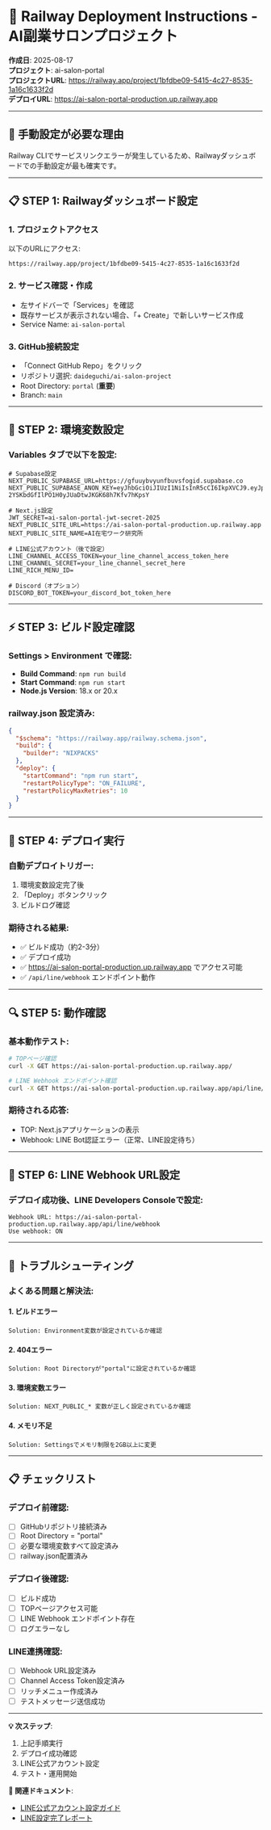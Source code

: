 # 🚂 Railway Deployment Instructions - AI副業サロンプロジェクト

**作成日**: 2025-08-17  
**プロジェクト**: ai-salon-portal  
**プロジェクトURL**: https://railway.app/project/1bfdbe09-5415-4c27-8535-1a16c1633f2d  
**デプロイURL**: https://ai-salon-portal-production.up.railway.app

---

## 🎯 手動設定が必要な理由

Railway CLIでサービスリンクエラーが発生しているため、Railwayダッシュボードでの手動設定が最も確実です。

---

## 📋 STEP 1: Railwayダッシュボード設定

### 1. プロジェクトアクセス
以下のURLにアクセス:
```
https://railway.app/project/1bfdbe09-5415-4c27-8535-1a16c1633f2d
```

### 2. サービス確認・作成
- 左サイドバーで「Services」を確認
- 既存サービスが表示されない場合、「+ Create」で新しいサービス作成
- Service Name: `ai-salon-portal`

### 3. GitHub接続設定
- 「Connect GitHub Repo」をクリック
- リポジトリ選択: `daideguchi/ai-salon-project`
- Root Directory: `portal` (**重要**)
- Branch: `main`

---

## 🔧 STEP 2: 環境変数設定

### Variables タブで以下を設定:

```env
# Supabase設定
NEXT_PUBLIC_SUPABASE_URL=https://gfuuybvyunfbuvsfogid.supabase.co
NEXT_PUBLIC_SUPABASE_ANON_KEY=eyJhbGciOiJIUzI1NiIsInR5cCI6IkpXVCJ9.eyJpc3MiOiJzdXBhYmFzZSIsInJlZiI6ImdmdXV5YnZ5dW5mYnV2c2ZvZ2lkIiwicm9sZSI6ImFub24iLCJpYXQiOjE3NTUyMDA0MjcsImV4cCI6MjA3MDc3NjQyN30.fyW-2YSKbdGfIlPO1H0yJUaDtwJKGK68h7Kfv7hKpsY

# Next.js設定
JWT_SECRET=ai-salon-portal-jwt-secret-2025
NEXT_PUBLIC_SITE_URL=https://ai-salon-portal-production.up.railway.app
NEXT_PUBLIC_SITE_NAME=AI在宅ワーク研究所

# LINE公式アカウント（後で設定）
LINE_CHANNEL_ACCESS_TOKEN=your_line_channel_access_token_here
LINE_CHANNEL_SECRET=your_line_channel_secret_here
LINE_RICH_MENU_ID=

# Discord（オプション）
DISCORD_BOT_TOKEN=your_discord_bot_token_here
```

---

## ⚡ STEP 3: ビルド設定確認

### Settings > Environment で確認:
- **Build Command**: `npm run build`
- **Start Command**: `npm run start`
- **Node.js Version**: 18.x or 20.x

### railway.json 設定済み:
```json
{
  "$schema": "https://railway.app/railway.schema.json",
  "build": {
    "builder": "NIXPACKS"
  },
  "deploy": {
    "startCommand": "npm run start",
    "restartPolicyType": "ON_FAILURE",
    "restartPolicyMaxRetries": 10
  }
}
```

---

## 🚀 STEP 4: デプロイ実行

### 自動デプロイトリガー:
1. 環境変数設定完了後
2. 「Deploy」ボタンクリック
3. ビルドログ確認

### 期待される結果:
- ✅ ビルド成功（約2-3分）
- ✅ デプロイ成功
- ✅ https://ai-salon-portal-production.up.railway.app でアクセス可能
- ✅ `/api/line/webhook` エンドポイント動作

---

## 🔍 STEP 5: 動作確認

### 基本動作テスト:
```bash
# TOPページ確認
curl -X GET https://ai-salon-portal-production.up.railway.app/

# LINE Webhook エンドポイント確認
curl -X GET https://ai-salon-portal-production.up.railway.app/api/line/webhook
```

### 期待される応答:
- TOP: Next.jsアプリケーションの表示
- Webhook: LINE Bot認証エラー（正常、LINE設定待ち）

---

## 📱 STEP 6: LINE Webhook URL設定

### デプロイ成功後、LINE Developers Consoleで設定:

```
Webhook URL: https://ai-salon-portal-production.up.railway.app/api/line/webhook
Use webhook: ON
```

---

## 🚨 トラブルシューティング

### よくある問題と解決法:

#### 1. ビルドエラー
```
Solution: Environment変数が設定されているか確認
```

#### 2. 404エラー
```
Solution: Root Directoryが"portal"に設定されているか確認
```

#### 3. 環境変数エラー
```
Solution: NEXT_PUBLIC_* 変数が正しく設定されているか確認
```

#### 4. メモリ不足
```
Solution: Settingsでメモリ制限を2GB以上に変更
```

---

## 📋 チェックリスト

### デプロイ前確認:
- [ ] GitHubリポジトリ接続済み
- [ ] Root Directory = "portal"
- [ ] 必要な環境変数すべて設定済み
- [ ] railway.json配置済み

### デプロイ後確認:
- [ ] ビルド成功
- [ ] TOPページアクセス可能
- [ ] LINE Webhook エンドポイント存在
- [ ] ログエラーなし

### LINE連携確認:
- [ ] Webhook URL設定済み
- [ ] Channel Access Token設定済み
- [ ] リッチメニュー作成済み
- [ ] テストメッセージ送信成功

---

**💡 次ステップ**: 
1. 上記手順実行
2. デプロイ成功確認
3. LINE公式アカウント設定
4. テスト・運用開始

**🔗 関連ドキュメント**:
- [LINE公式アカウント設定ガイド](./LINE_OFFICIAL_SETUP_GUIDE.md)
- [LINE設定完了レポート](./LINE_SETUP_COMPLETION_REPORT.md)